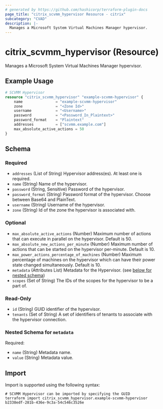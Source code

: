 ```yaml
---
# generated by https://github.com/hashicorp/terraform-plugin-docs
page_title: "citrix_scvmm_hypervisor Resource - citrix"
subcategory: "CVAD"
description: |-
  Manages a Microsoft System Virtual Machines Manager hypervisor.
---
```


# citrix_scvmm_hypervisor (Resource)

Manages a Microsoft System Virtual Machines Manager hypervisor.

## Example Usage

```terraform
# SCVMM Hypervisor
resource "citrix_scvmm_hypervisor" "example-scvmm-hypervisor" {
    name               = "example-scvmm-hypervisor"
    zone               = "<Zone Id>"
    username           = "<Username>"
    password           = "<Password_In_Plaintext>"
    password_format    = "Plaintext"
    addresses          = ["scvmm.example.com"]
    max_absolute_active_actions = 50
}
```

<!-- schema generated by tfplugindocs -->
## Schema

### Required

- `addresses` (List of String) Hypervisor address(es). At least one is required.
- `name` (String) Name of the hypervisor.
- `password` (String, Sensitive) Password of the hypervisor.
- `password_format` (String) Password format of the hypervisor. Choose between Base64 and PlainText.
- `username` (String) Username of the hypervisor.
- `zone` (String) Id of the zone the hypervisor is associated with.

### Optional

- `max_absolute_active_actions` (Number) Maximum number of actions that can execute in parallel on the hypervisor. Default is 50.
- `max_absolute_new_actions_per_minute` (Number) Maximum number of actions that can be started on the hypervisor per-minute. Default is 10.
- `max_power_actions_percentage_of_machines` (Number) Maximum percentage of machines on the hypervisor which can have their power state changed simultaneously. Default is 10.
- `metadata` (Attributes List) Metadata for the Hypervisor. (see [below for nested schema](#nestedatt--metadata))
- `scopes` (Set of String) The IDs of the scopes for the hypervisor to be a part of.

### Read-Only

- `id` (String) GUID identifier of the hypervisor.
- `tenants` (Set of String) A set of identifiers of tenants to associate with the hypervisor connection.

<a id="nestedatt--metadata"></a>
### Nested Schema for `metadata`

Required:

- `name` (String) Metadata name.
- `value` (String) Metadata value.

## Import

Import is supported using the following syntax:

```shell
# SCVMM Hypervisor can be imported by specifying the GUID
terraform import citrix_scvmm_hypervisor.example-scvmm-hypervisor b2338edf-281b-436e-9c3a-54c546c3526e
```
